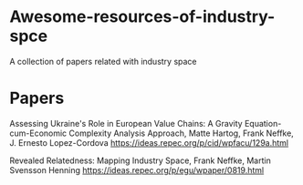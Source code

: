 # Awesome-resources-of-industry-spce
A collection of papers related with industry space

# Papers
Assessing Ukraine's Role in European Value Chains: A Gravity Equation-cum-Economic Complexity Analysis Approach, Matte Hartog, Frank Neffke, J. Ernesto Lopez-Cordova
https://ideas.repec.org/p/cid/wpfacu/129a.html

Revealed Relatedness: Mapping Industry Space, Frank Neffke, Martin Svensson Henning
https://ideas.repec.org/p/egu/wpaper/0819.html


